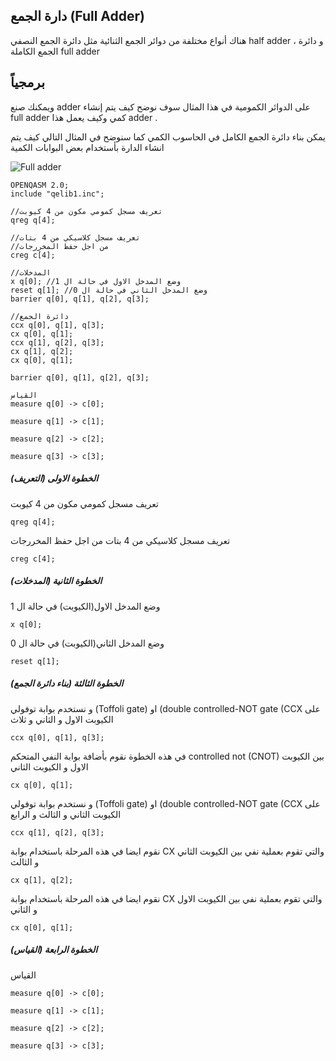 ## دارة الجمع (Full Adder)

هناك أنواع مختلفة من دوائر الجمع الثنائية مثل دائرة الجمع النصفي 
half adder ، و دائرة الجمع الكاملة full adder

<!-- هنا يوجد Herfs يجب اضافتها -->
## برمجياً
ويمكنك صنع adder  على الدوائر الكمومية 
في هذا المثال سوف نوضح كيف يتم إنشاء full adder كمي وكيف يعمل هذا adder .

يمكن بناء دائرة الجمع الكامل في الحاسوب الكمي كما سنوضح في المثال التالي كيف يتم انشاء الدارة بأستخدام بعض البوابات الكمية 


![Full adder](~/images/FullAdderWithoutHadamard2.png)

```
OPENQASM 2.0;
include "qelib1.inc";

//تعريف مسجل كمومي مكون من 4 كيوبت
qreg q[4];

//تعريف مسجل كلاسيكي من 4 بتات
//من اجل حفظ المخررجات
creg c[4];

//المدخلات
x q[0]; //وضع المدخل الاول في حالة ال 1
reset q[1]; //وضع المدخل الثاني في حالة ال 0
barrier q[0], q[1], q[2], q[3];

//دائرة الجمع
ccx q[0], q[1], q[3];
cx q[0], q[1];
ccx q[1], q[2], q[3];
cx q[1], q[2];
cx q[0], q[1];

barrier q[0], q[1], q[2], q[3];

القياس
measure q[0] -> c[0];

measure q[1] -> c[1];

measure q[2] -> c[2];

measure q[3] -> c[3];

```


##### الخطوة الاولى  (التعريف)

تعريف مسجل كمومي مكون من 4 كيوبت
```
qreg q[4];
```
تعريف مسجل كلاسيكي من 4 بتات
من اجل حفظ المخررجات
```
creg c[4];
```

##### الخطوة الثانية (المدخلات)



 وضع المدخل الاول(الكيوبت) في حالة ال 1

```
x q[0];
```
وضع المدخل الثاني(الكيوبت) في حالة ال 0

```
reset q[1]; 
```

##### الخطوة الثالثة  (بناء دائرة الجمع)



و نستخدم بوابة  توفولي (Toffoli gate) او (double controlled-NOT gate (CCX 
على الكيوبت الاول و الثاني و ثلاث 
```
ccx q[0], q[1], q[3];
```


 في هذه الخطوة نقوم بأضافة بوابة النفي المتحكم controlled not (CNOT)
بين الكيوبت  الاول و الكيوبت الثاني

```
cx q[0], q[1];
```


و نستخدم بوابة  توفولي (Toffoli gate) او (double controlled-NOT gate (CCX 
على الكيوبت الثاني و الثالث و الرابع 

```
ccx q[1], q[2], q[3];
```

نقوم ايضا في هذه المرحلة باستخدام بوابة CX والتي تقوم بعملية نفي بين الكيوبت الثاني و الثالث 

```
cx q[1], q[2];
```

نقوم ايضا في هذه المرحلة باستخدام بوابة CX والتي تقوم بعملية نفي بين الكيوبت الاول و الثاني 

```
cx q[0], q[1];
```

##### الخطوة الرابعة (القياس)


القياس

```
measure q[0] -> c[0];

measure q[1] -> c[1];

measure q[2] -> c[2];

measure q[3] -> c[3];
```